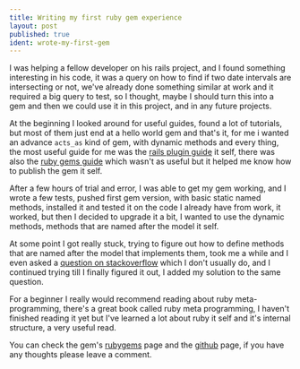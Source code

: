 ```yaml
---
title: Writing my first ruby gem experience
layout: post
published: true
ident: wrote-my-first-gem
---
```

I was helping a fellow developer on his rails project, and I found something
interesting in his code, it was a query on how to find if two date intervals are
intersecting or not,<!-- more --> we've already done something similar at work and it
required a big query to test, so I thought, maybe I should turn this into a gem
and then we could use it in this project, and in any future projects.

At the beginning I looked around for useful guides, found a lot of tutorials,
but most of them just end at a hello world gem and that's it, for me i wanted an
advance `acts_as` kind of gem, with dynamic methods and every thing, the most
useful guide for me was the [rails plugin guide][rails-plugin-guide] it self, there was
also the [ruby gems guide][ruby-gems-guide] which wasn't as useful but it helped
me know how to publish the gem it self.

After a few hours of trial and error, I was able to get my gem working, and
I wrote a few tests, pushed first gem version, with basic static named methods,
installed it and tested it on the code I already have from work, it worked, but
then I decided to upgrade it a bit, I wanted to use the dynamic methods,
methods that are named after the model it self.

At some point I got really stuck, trying to figure out how to define methods
that are named after the model that implements them, took me a while and I even
asked a [question on stackoverflow][so-question] which I don't usually do, and I
continued trying till I finally figured it out, I added my solution to the same
question.

For a beginner I really would recommend reading about ruby meta-programming,
there's a great book called ruby meta programming, I haven't finished reading it
yet but I've learned a lot about ruby it self and it's internal structure, a
very useful read.

You can check the gem's [rubygems][gem-rubygems] page and the
[github][gem-github] page, if you have any thoughts please leave a comment.


[rails-plugin-guide]: http://guides.rubyonrails.org/plugins.html
[ruby-gems-guide]: http://guides.rubygems.org/make-your-own-gem/
[so-question]: http://stackoverflow.com/questions/28772222/
[gem-rubygems]: https://rubygems.org/gems/acts_as_interval
[gem-github]: https://github.com/coalwater/acts_as_interval
